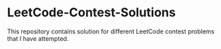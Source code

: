 # LeetCode-Contest-Solutions
This repository contains solution for different LeetCode contest problems that I have attempted.
